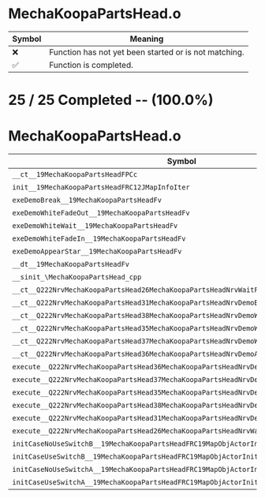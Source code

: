 # MechaKoopaPartsHead.o
| Symbol | Meaning 
| ------------- | ------------- 
| :x: | Function has not yet been started or is not matching. 
| :white_check_mark: | Function is completed. 


# 25 / 25 Completed -- (100.0%)
# MechaKoopaPartsHead.o
| Symbol | Decompiled? |
| ------------- | ------------- |
| `__ct__19MechaKoopaPartsHeadFPCc` | :white_check_mark: |
| `init__19MechaKoopaPartsHeadFRC12JMapInfoIter` | :white_check_mark: |
| `exeDemoBreak__19MechaKoopaPartsHeadFv` | :white_check_mark: |
| `exeDemoWhiteFadeOut__19MechaKoopaPartsHeadFv` | :white_check_mark: |
| `exeDemoWhiteWait__19MechaKoopaPartsHeadFv` | :white_check_mark: |
| `exeDemoWhiteFadeIn__19MechaKoopaPartsHeadFv` | :white_check_mark: |
| `exeDemoAppearStar__19MechaKoopaPartsHeadFv` | :white_check_mark: |
| `__dt__19MechaKoopaPartsHeadFv` | :white_check_mark: |
| `__sinit_\MechaKoopaPartsHead_cpp` | :white_check_mark: |
| `__ct__Q222NrvMechaKoopaPartsHead26MechaKoopaPartsHeadNrvWaitFv` | :white_check_mark: |
| `__ct__Q222NrvMechaKoopaPartsHead31MechaKoopaPartsHeadNrvDemoBreakFv` | :white_check_mark: |
| `__ct__Q222NrvMechaKoopaPartsHead38MechaKoopaPartsHeadNrvDemoWhiteFadeOutFv` | :white_check_mark: |
| `__ct__Q222NrvMechaKoopaPartsHead35MechaKoopaPartsHeadNrvDemoWhiteWaitFv` | :white_check_mark: |
| `__ct__Q222NrvMechaKoopaPartsHead37MechaKoopaPartsHeadNrvDemoWhiteFadeInFv` | :white_check_mark: |
| `__ct__Q222NrvMechaKoopaPartsHead36MechaKoopaPartsHeadNrvDemoAppearStarFv` | :white_check_mark: |
| `execute__Q222NrvMechaKoopaPartsHead36MechaKoopaPartsHeadNrvDemoAppearStarCFP5Spine` | :white_check_mark: |
| `execute__Q222NrvMechaKoopaPartsHead37MechaKoopaPartsHeadNrvDemoWhiteFadeInCFP5Spine` | :white_check_mark: |
| `execute__Q222NrvMechaKoopaPartsHead35MechaKoopaPartsHeadNrvDemoWhiteWaitCFP5Spine` | :white_check_mark: |
| `execute__Q222NrvMechaKoopaPartsHead38MechaKoopaPartsHeadNrvDemoWhiteFadeOutCFP5Spine` | :white_check_mark: |
| `execute__Q222NrvMechaKoopaPartsHead31MechaKoopaPartsHeadNrvDemoBreakCFP5Spine` | :white_check_mark: |
| `execute__Q222NrvMechaKoopaPartsHead26MechaKoopaPartsHeadNrvWaitCFP5Spine` | :white_check_mark: |
| `initCaseNoUseSwitchB__19MechaKoopaPartsHeadFRC19MapObjActorInitInfo` | :white_check_mark: |
| `initCaseUseSwitchB__19MechaKoopaPartsHeadFRC19MapObjActorInitInfo` | :white_check_mark: |
| `initCaseNoUseSwitchA__19MechaKoopaPartsHeadFRC19MapObjActorInitInfo` | :white_check_mark: |
| `initCaseUseSwitchA__19MechaKoopaPartsHeadFRC19MapObjActorInitInfo` | :white_check_mark: |
